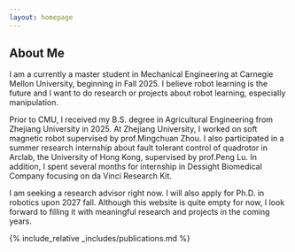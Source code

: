 ```yaml
---
layout: homepage
---
```


## About Me

I am a currently a master student in Mechanical Engineering at Carnegie Mellon University, beginning in Fall 2025. I believe robot learning is the future and I want to do research or projects about robot learning, especially manipulation. 

Prior to CMU, I received my B.S. degree in Agricultural Engineering from Zhejiang University in 2025. At Zhejiang University, I worked on soft magnetic robot supervised by prof.Mingchuan Zhou. I also participated in a summer research internship about fault tolerant control of quadrotor in Arclab, the University of Hong Kong, supervised by prof.Peng Lu. In addition, I spent several months for internship in Dessight Biomedical Company focusing on da Vinci Research Kit.

I am seeking a research advisor right now. I will also apply for Ph.D. in robotics upon 2027 fall. Although this website is quite empty for now, I look forward to filling it with meaningful research and projects in the coming years.

{% include_relative _includes/publications.md %}

<!-- {% include_relative _includes/services.md %} -->
